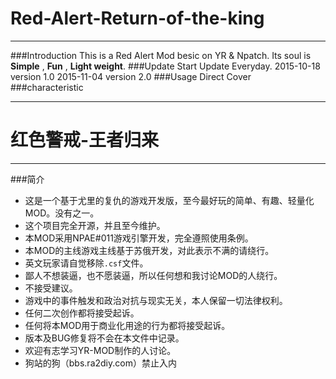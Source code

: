 # Red-Alert-Return-of-the-king
---
###Introduction
This is a Red Alert Mod besic on YR & Npatch.
Its soul is **Simple** , **Fun** , **Light weight**.
###Update Start
Update Everyday.
2015-10-18 version 1.0
2015-11-04 version 2.0
###Usage
Direct Cover
###characteristic

-------------------

# 红色警戒-王者归来
---
###简介
- 这是一个基于尤里的复仇的游戏开发版，至今最好玩的简单、有趣、轻量化MOD。没有之一。
- 这个项目完全开源，并且至今维护。
- 本MOD采用NPAE#011游戏引擎开发，完全遵照使用条例。
- 本MOD的主线游戏主线基于苏俄开发，对此表示不满的请绕行。
- 英文玩家请自觉移除`.csf`文件。
- 鄙人不想装逼，也不愿装逼，所以任何想和我讨论MOD的人绕行。
- 不接受建议。
- 游戏中的事件触发和政治对抗与现实无关，本人保留一切法律权利。
- 任何二次创作都将接受起诉。
- 任何将本MOD用于商业化用途的行为都将接受起诉。
- 版本及BUG修复将不会在本文件中记录。
- 欢迎有志学习YR-MOD制作的人讨论。
- 狗站的狗（bbs.ra2diy.com）禁止入内
